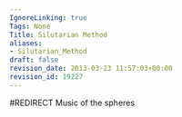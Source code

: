```yaml
---
IgnoreLinking: true
Tags: None
Title: Silutarian Method
aliases:
- Silutarian_Method
draft: false
revision_date: 2013-03-23 11:57:03+00:00
revision_id: 19227
---
```


#REDIRECT Music of the spheres